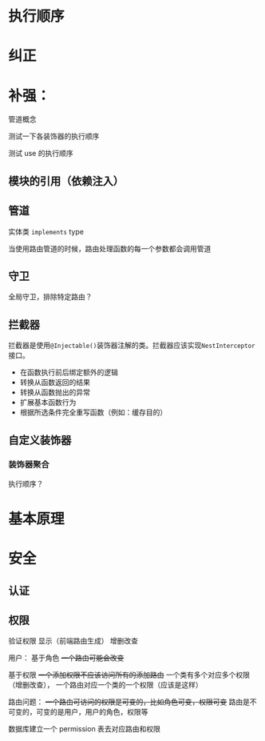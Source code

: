 # 执行顺序


# 纠正



# 补强：

管道概念

测试一下各装饰器的执行顺序

测试 use 的执行顺序

## 模块的引用（依赖注入）

## 管道

实体类 `implements` type

当使用路由管道的时候，路由处理函数的每一个参数都会调用管道


## 守卫

全局守卫，排除特定路由？

## 拦截器

拦截器是使用`@Injectable()`装饰器注解的类。拦截器应该实现`NestInterceptor`接口。

- 在函数执行前后绑定额外的逻辑
- 转换从函数返回的结果
- 转换从函数抛出的异常
- 扩展基本函数行为
- 根据所选条件完全重写函数（例如：缓存目的）

## 自定义装饰器

### 装饰器聚合

执行顺序？

# 基本原理

# 安全

## 认证

## 权限

验证权限
显示（前端路由生成）
增删改查

用户：
基于角色
<del>一个路由可能会改变</del>

基于权限
<del>一个添加权限不应该访问所有的添加路由</del>
一个类有多个对应多个权限（增删改查），
一个路由对应一个类的一个权限（应该是这样）

路由问题：
<del>一个路由可访问的权限是可变的，比如角色可变，权限可变</del>
路由是不可变的，可变的是用户，用户的角色，权限等

数据库建立一个 permission 表去对应路由和权限

